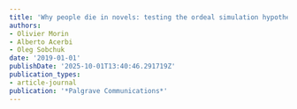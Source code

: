 ```yaml
---
title: 'Why people die in novels: testing the ordeal simulation hypothesis'
authors:
- Olivier Morin
- Alberto Acerbi
- Oleg Sobchuk
date: '2019-01-01'
publishDate: '2025-10-01T13:40:46.291719Z'
publication_types:
- article-journal
publication: '*Palgrave Communications*'
---
```


